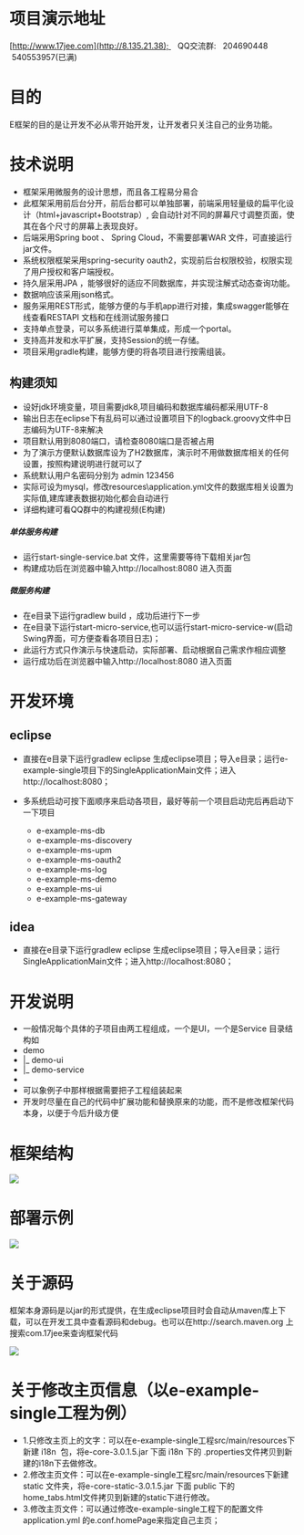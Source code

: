 ﻿
# 项目演示地址
[http://www.17jee.com](http://8.135.21.38);    QQ交流群:   204690448  540553957(已满)
# 目的
E框架的目的是让开发不必从零开始开发，让开发者只关注自己的业务功能。
# 技术说明
* 框架采用微服务的设计思想，而且各工程易分易合
* 此框架采用前后台分开，前后台都可以单独部署，前端采用轻量级的扁平化设计（html+javascript+Bootstrap）, 会自动针对不同的屏幕尺寸调整页面，使其在各个尺寸的屏幕上表现良好。 
* 后端采用Spring boot 、 Spring Cloud，不需要部署WAR 文件，可直接运行jar文件。
* 系统权限框架采用spring-security oauth2，实现前后台权限校验，权限实现了用户授权和客户端授权。
* 持久层采用JPA ，能够很好的适应不同数据库，并实现注解式动态查询功能。
* 数据响应该采用json格式。
* 服务采用REST形式，能够方便的与手机app进行对接，集成swagger能够在线查看RESTAPI 文档和在线测试服务接口
* 支持单点登录，可以多系统进行菜单集成，形成一个portal。
* 支持高并发和水平扩展，支持Session的统一存储。
* 项目采用gradle构建，能够方便的将各项目进行按需组装。

## 构建须知
* 设好jdk环境变量，项目需要jdk8,项目编码和数据库编码都采用UTF-8
* 输出日志在eclipse下有乱码可以通过设置项目下的logback.groovy文件中日志编码为UTF-8来解决
* 项目默认用到8080端口，请检查8080端口是否被占用
* 为了演示方便默认数据库设为了H2数据库，演示时不用做数据库相关的任何设置，按照构建说明进行就可以了
* 系统默认用户名密码分别为 admin    123456
* 实际可设为mysql，修改resources\application.yml文件的数据库相关设置为实际值,建库建表数据初始化都会自动进行
* 详细构建可看QQ群中的构建视频(E构建)

##### 单体服务构建

* 运行start-single-service.bat 文件，这里需要等待下载相关jar包
* 构建成功后在浏览器中输入http://localhost:8080  进入页面

##### 微服务构建

* 在e目录下运行gradlew build ，成功后进行下一步
* 在e目录下运行start-micro-service,也可以运行start-micro-service-w(启动Swing界面，可方便查看各项目日志)；
* 此运行方式只作演示与快速启动，实际部署、启动根据自己需求作相应调整
* 运行成功后在浏览器中输入http://localhost:8080  进入页面

# 开发环境

## eclipse
 
* 直接在e目录下运行gradlew  eclipse 生成eclipse项目；导入e目录；运行e-example-single项目下的SingleApplicationMain文件；进入http://localhost:8080；
* 多系统启动可按下面顺序来启动各项目，最好等前一个项目启动完后再启动下一下项目

	- e-example-ms-db
    - e-example-ms-discovery
    - e-example-ms-upm
    - e-example-ms-oauth2
    - e-example-ms-log
	- e-example-ms-demo
    - e-example-ms-ui
    - e-example-ms-gateway

## idea

* 直接在e目录下运行gradlew  eclipse 生成eclipse项目；导入e目录；运行SingleApplicationMain文件；进入http://localhost:8080；

# 开发说明

* 一般情况每个具体的子项目由两工程组成，一个是UI，一个是Service 目录结构如
* 	demo
*    |_   demo-ui
*    |_   demo-service
*  
* 可以象例子中那样根据需要把子工程组装起来
* 开发时尽量在自己的代码中扩展功能和替换原来的功能，而不是修改框架代码本身，以便于今后升级方便

# 框架结构
![](framework.png)

# 部署示例
![](deploy.png)

# 关于源码
框架本身源码是以jar的形式提供，在生成eclipse项目时会自动从maven库上下载，可以在开发工具中查看源码和debug。也可以在http://search.maven.org 上搜索com.17jee来查询框架代码

![](source.png)

# 关于修改主页信息（以e-example-single工程为例）

*  1.只修改主页上的文字：可以在e-example-single工程src/main/resources下新建 i18n  包，将e-core-3.0.1.5.jar 下面  i18n 下的 .properties文件拷贝到新建的i18n下去做修改。
*  2.修改主页文件：可以在e-example-single工程src/main/resources下新建 static 文件夹，将e-core-static-3.0.1.5.jar 下面  public 下的 home_tabs.html文件拷贝到新建的static下进行修改。
*  3.修改主页文件：可以通过修改e-example-single工程下的配置文件application.yml  的e.conf.homePage来指定自己主页；
